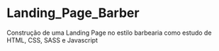 # Landing_Page_Barber
 Construção de uma Landing Page no estilo barbearia como estudo de HTML, CSS, SASS e Javascript
